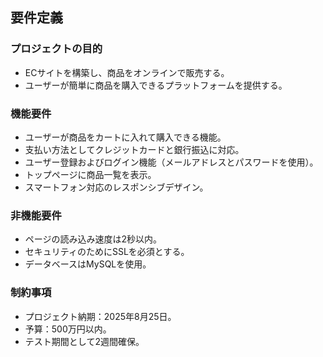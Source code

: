 ## 要件定義

### プロジェクトの目的
- ECサイトを構築し、商品をオンラインで販売する。
- ユーザーが簡単に商品を購入できるプラットフォームを提供する。

### 機能要件
- ユーザーが商品をカートに入れて購入できる機能。
- 支払い方法としてクレジットカードと銀行振込に対応。
- ユーザー登録およびログイン機能（メールアドレスとパスワードを使用）。
- トップページに商品一覧を表示。
- スマートフォン対応のレスポンシブデザイン。

### 非機能要件
- ページの読み込み速度は2秒以内。
- セキュリティのためにSSLを必須とする。
- データベースはMySQLを使用。

### 制約事項
- プロジェクト納期：2025年8月25日。
- 予算：500万円以内。
- テスト期間として2週間確保。